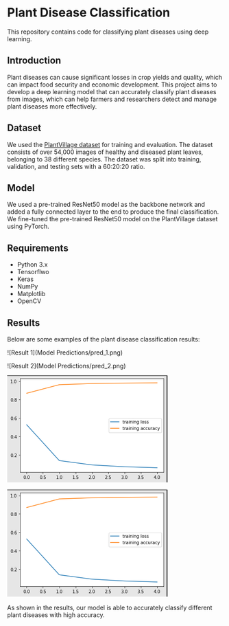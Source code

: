 # Plant Disease Classification

This repository contains code for classifying plant diseases using deep learning.

## Introduction

Plant diseases can cause significant losses in crop yields and quality, which can impact food security and economic development. This project aims to develop a deep learning model that can accurately classify plant diseases from images, which can help farmers and researchers detect and manage plant diseases more effectively.

## Dataset

We used the [PlantVillage dataset](https://github.com/spMohanty/PlantVillage-Dataset) for training and evaluation. The dataset consists of over 54,000 images of healthy and diseased plant leaves, belonging to 38 different species. The dataset was split into training, validation, and testing sets with a 60:20:20 ratio.

## Model

We used a pre-trained ResNet50 model as the backbone network and added a fully connected layer to the end to produce the final classification. We fine-tuned the pre-trained ResNet50 model on the PlantVillage dataset using PyTorch.

## Requirements

* Python 3.x
* Tensorflwo
* Keras
* NumPy
* Matplotlib
* OpenCV
## Results

Below are some examples of the plant disease classification results:

![Result 1](Model Predictions/pred_1.png)

![Result 2](Model Predictions/pred_2.png)

![Result 3](train.png)

![Result 4](val.png)


As shown in the results, our model is able to accurately classify different plant diseases with high accuracy.